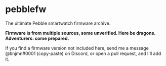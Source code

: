 # pebblefw
The ultimate Pebble smartwatch firmware archive. 

**Firmware is from multiple sources, some unverified. Here be dragons. Adventurers: come prepared.**

If you find a firmware version not included here, send me a message @݅bnjmn#0001 (copy-paste) on Discord, or open a pull request, and I'll add it.

